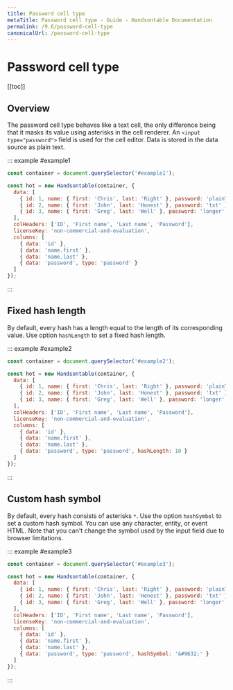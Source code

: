 ```yaml
---
title: Password cell type
metaTitle: Password cell type - Guide - Handsontable Documentation
permalink: /9.6/password-cell-type
canonicalUrl: /password-cell-type
---
```


# Password cell type

[[toc]]

## Overview

The password cell type behaves like a text cell, the only difference being that it masks its value using asterisks in the cell renderer. An `<input type="password">` field is used for the cell editor. Data is stored in the data source as plain text.

::: example #example1
```js
const container = document.querySelector('#example1');

const hot = new Handsontable(container, {
  data: [
    { id: 1, name: { first: 'Chris', last: 'Right' }, password: 'plainTextPassword' },
    { id: 2, name: { first: 'John', last: 'Honest' }, password: 'txt' },
    { id: 3, name: { first: 'Greg', last: 'Well' }, password: 'longer' }
  ],
  colHeaders: ['ID', 'First name', 'Last name', 'Password'],
  licenseKey: 'non-commercial-and-evaluation',
  columns: [
    { data: 'id' },
    { data: 'name.first' },
    { data: 'name.last' },
    { data: 'password', type: 'password' }
  ]
});
```
:::

## Fixed hash length

By default, every hash has a length equal to the length of its corresponding value. Use option `hashLength` to set a fixed hash length.

::: example #example2
```js
const container = document.querySelector('#example2');

const hot = new Handsontable(container, {
  data: [
    { id: 1, name: { first: 'Chris', last: 'Right' }, password: 'plainTextPassword' },
    { id: 2, name: { first: 'John', last: 'Honest' }, password: 'txt' },
    { id: 3, name: { first: 'Greg', last: 'Well' }, password: 'longer' }
  ],
  colHeaders: ['ID', 'First name', 'Last name', 'Password'],
  licenseKey: 'non-commercial-and-evaluation',
  columns: [
    { data: 'id' },
    { data: 'name.first' },
    { data: 'name.last' },
    { data: 'password', type: 'password', hashLength: 10 }
  ]
});
```
:::

## Custom hash symbol

By default, every hash consists of asterisks `*`. Use the option `hashSymbol` to set a custom hash symbol. You can use any character, entity, or event HTML. Note that you can't change the symbol used by the input field due to browser limitations.

::: example #example3
```js
const container = document.querySelector('#example3');

const hot = new Handsontable(container, {
  data: [
    { id: 1, name: { first: 'Chris', last: 'Right' }, password: 'plainTextPassword' },
    { id: 2, name: { first: 'John', last: 'Honest' }, password: 'txt' },
    { id: 3, name: { first: 'Greg', last: 'Well' }, password: 'longer' }
  ],
  colHeaders: ['ID', 'First name', 'Last name', 'Password'],
  licenseKey: 'non-commercial-and-evaluation',
  columns: [
    { data: 'id' },
    { data: 'name.first' },
    { data: 'name.last' },
    { data: 'password', type: 'password', hashSymbol: '&#9632;' }
  ]
});
```
:::

